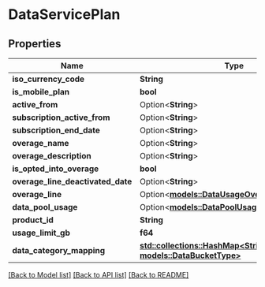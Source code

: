 # DataServicePlan

## Properties

Name | Type | Description | Notes
------------ | ------------- | ------------- | -------------
**iso_currency_code** | **String** |  | 
**is_mobile_plan** | **bool** |  | 
**active_from** | Option<**String**> |  | [optional]
**subscription_active_from** | Option<**String**> |  | [optional]
**subscription_end_date** | Option<**String**> |  | [optional]
**overage_name** | Option<**String**> |  | [optional]
**overage_description** | Option<**String**> |  | [optional]
**is_opted_into_overage** | **bool** |  | 
**overage_line_deactivated_date** | Option<**String**> |  | [optional]
**overage_line** | Option<[**models::DataUsageOverageLine**](DataUsageOverageLine.md)> |  | [optional]
**data_pool_usage** | Option<[**models::DataPoolUsagePublicResponse**](DataPoolUsagePublicResponse.md)> |  | [optional]
**product_id** | **String** |  | 
**usage_limit_gb** | **f64** |  | 
**data_category_mapping** | [**std::collections::HashMap<String, models::DataBucketType>**](DataBucketType.md) |  | 

[[Back to Model list]](../README.md#documentation-for-models) [[Back to API list]](../README.md#documentation-for-api-endpoints) [[Back to README]](../README.md)


